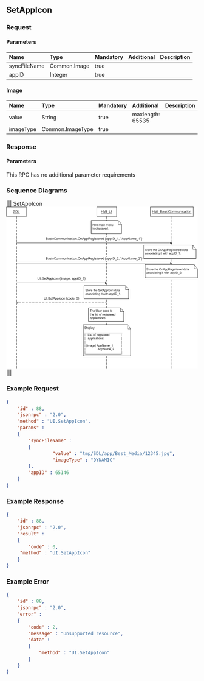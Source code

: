 ## SetAppIcon


### Request

#### Parameters

|Name|Type|Mandatory|Additional|Description|
|:---|:---|:--------|:---------|:----------|
|syncFileName|Common.Image|true|||
|appID|Integer|true|||

#### Image

|Name|Type|Mandatory|Additional|Description|
|:---|:---|:--------|:---------|:----------|
|value|String|true|maxlength: 65535||
|imageType|Common.ImageType|true|||

### Response

#### Parameters

This RPC has no additional parameter requirements

### Sequence Diagrams
|||
SetAppIcon
![SetAppIcon](./assets/SetAppIcon.png)
|||

### Example Request

```json
{
	"id" : 88,
	"jsonrpc" : "2.0",
	"method" : "UI.SetAppIcon",
	"params" :
	{
		"syncFileName" :
		{
				 "value" : "tmp/SDL/app/Best_Media/12345.jpg",
				 "imageType" : "DYNAMIC"
		},
		"appID" : 65146
	}
}
```
### Example Response

```json
{
	"id" : 88,
	"jsonrpc" : "2.0",
	"result" :
	{
		"code" : 0,
	 "method" : "UI.SetAppIcon"
	}
}
```

### Example Error

```json
{
	"id" : 88,
	"jsonrpc" : "2.0",
	"error" :
	{
		"code" : 2,
		"message" : "Unsupported resource",
		"data" :
		{
			"method" : "UI.SetAppIcon"
		}
	}
}
```
